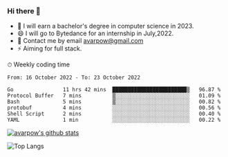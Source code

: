 ### Hi there 👋
<!--I have been a GitHub member for [![Years Badge](https://badges.pufler.dev/years/avarpow)](https://badges.pufler.dev)-->
- 🌱 I will earn a bachelor's degree in computer science in 2023.
- 😄 I will go to Bytedance for an internship in July,2022.
- 💬 Contact me by email avarpow@gmail.com
- ⚡ Aiming for full stack.

<!--💻 Coding Activity Logging

[![Commits Badge](https://badges.pufler.dev/commits/weekly/avarpow)](https://badges.pufler.dev)-->

⏱ Weekly coding time
<!--START_SECTION:waka-->

```text
From: 16 October 2022 - To: 23 October 2022

Go                11 hrs 42 mins  ████████████████████████▒   96.87 %
Protocol Buffer   7 mins          ▒░░░░░░░░░░░░░░░░░░░░░░░░   01.09 %
Bash              5 mins          ▒░░░░░░░░░░░░░░░░░░░░░░░░   00.82 %
protobuf          4 mins          ░░░░░░░░░░░░░░░░░░░░░░░░░   00.56 %
Shell Script      2 mins          ░░░░░░░░░░░░░░░░░░░░░░░░░   00.40 %
YAML              1 min           ░░░░░░░░░░░░░░░░░░░░░░░░░   00.22 %
```

<!--END_SECTION:waka-->

[![avarpow's github stats](https://github-readme-stats.vercel.app/api?username=avarpow&count_private=true&show_icons=true&hide=issues&hide_border=true)](https://github.com/anuraghazra/github-readme-stats)

![Top Langs](https://github-readme-stats.vercel.app/api/top-langs/?username=avarpow&layout=compact&hide_border=true) 
<!--[![avarpow's wakatime stats](https://github-readme-stats.vercel.app/api/wakatime?username=avarpow)](https://github.com/anuraghazra/github-readme-stats)-->
